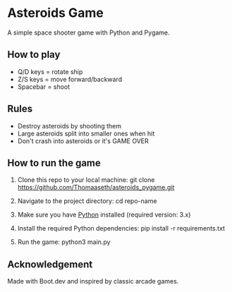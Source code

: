 # Asteroids Game

A simple space shooter game with Python and Pygame.

## How to play

- Q/D keys = rotate ship
- Z/S keys = move forward/backward
- Spacebar = shoot

## Rules

- Destroy asteroids by shooting them
- Large asteroids split into smaller ones when hit
- Don't crash into asteroids or it's GAME OVER

## How to run the game

1. Clone this repo to your local machine:
git clone https://github.com/Thomaaseth/asteroids_pygame.git

2. Navigate to the project directory: 
cd repo-name

3. Make sure you have [Python](https://www.python.org/downloads/) installed (required version: 3.x)

4. Install the required Python dependencies:
pip install -r requirements.txt

5. Run the game: 
python3 main.py

## Acknowledgement

Made with Boot.dev and inspired by classic arcade games.
